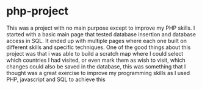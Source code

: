 # php-project
This was a project with no main purpose except to improve my PHP skills. I started with a basic main page that tested database insertion and database access in SQL. 
It ended up with multiple pages where each one built on different skills and specific techniques. 
One of the good things about this project was that i was able to build a scratch map where I could select which countries I had visited, or even mark them as wish to visit, 
which changes could also be saved in the database, this was something that I thought was a great exercise to improve my programming skills as I used PHP, 
javascript and SQL to achieve this
